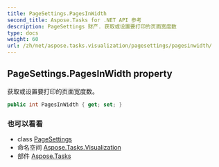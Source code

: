 ```yaml
---
title: PageSettings.PagesInWidth
second_title: Aspose.Tasks for .NET API 参考
description: PageSettings 财产. 获取或设置要打印的页面宽度数
type: docs
weight: 60
url: /zh/net/aspose.tasks.visualization/pagesettings/pagesinwidth/
---
```

## PageSettings.PagesInWidth property

获取或设置要打印的页面宽度数。

```csharp
public int PagesInWidth { get; set; }
```

### 也可以看看

* class [PageSettings](../)
* 命名空间 [Aspose.Tasks.Visualization](../../pagesettings/)
* 部件 [Aspose.Tasks](../../../)


